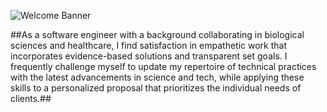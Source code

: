 ![Welcome Banner](https://user-images.githubusercontent.com/107519645/187530023-12310a00-3630-40a6-87f5-2578b8ed4f1b.jpeg)

##As a software engineer with a background collaborating in biological sciences and healthcare, I find satisfaction in empathetic work that incorporates evidence-based solutions and transparent set goals. I frequently challenge myself to update my repertoire of technical practices with the latest advancements in science and tech, while applying these skills to a personalized proposal that prioritizes the individual needs of clients.##

<!--
**jasonmar08/jasonmar08** is a ✨ _special_ ✨ repository because its `README.md` (this file) appears on your GitHub profile.

Here are some ideas to get you started:

- 🔭 I’m currently working on ...
- 🌱 I’m currently learning ...
- 👯 I’m looking to collaborate on ...
- 🤔 I’m looking for help with ...
- 💬 Ask me about ...
- 📫 How to reach me: ...
- 😄 Pronouns: ...
- ⚡ Fun fact: ...
-->
